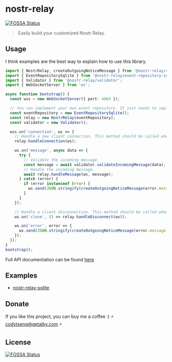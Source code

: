 # nostr-relay

[![FOSSA Status](https://app.fossa.com/api/projects/git%2Bgithub.com%2FCodyTseng%2Fnostr-relay.svg?type=shield)](https://app.fossa.com/projects/git%2Bgithub.com%2FCodyTseng%2Fnostr-relay?ref=badge_shield)

> Easily build your customized Nostr Relay.

## Usage

I think examples are the best way to explain how to use this library.

```typescript
import { NostrRelay, createOutgoingNoticeMessage } from '@nostr-relay/core';
import { EventRepositorySqlite } from '@nostr-relay/event-repository-sqlite';
import { Validator } from '@nostr-relay/validator';
import { WebSocketServer } from 'ws';

async function bootstrap() {
  const wss = new WebSocketServer({ port: 4869 });

  // You can implement your own event repository. It just needs to implement a few methods.
  const eventRepository = new EventRepositorySqlite();
  const relay = new NostrRelay(eventRepository);
  const validator = new Validator();

  wss.on('connection', ws => {
    // Handle a new client connection. This method should be called when a new client connects to the Nostr Relay server.
    relay.handleConnection(ws);

    ws.on('message', async data => {
      try {
        // Validate the incoming message.
        const message = await validator.validateIncomingMessage(data);
        // Handle the incoming message.
        await relay.handleMessage(ws, message);
      } catch (error) {
        if (error instanceof Error) {
          ws.send(JSON.stringify(createOutgoingNoticeMessage(error.message)));
        }
      }
    });

    // Handle a client disconnection. This method should be called when a client disconnects from the Nostr Relay server.
    ws.on('close', () => relay.handleDisconnect(ws));

    ws.on('error', error => {
      ws.send(JSON.stringify(createOutgoingNoticeMessage(error.message)));
    });
  });
}
bootstrap();
```

Full API documentation can be found [here](https://codytseng.github.io/nostr-relay/)

## Examples

- [nostr-relay-sqlite](https://github.com/CodyTseng/nostr-relay-sqlite)

## Donate

If you like this project, you can buy me a coffee :) ⚡️ codytseng@getalby.com ⚡️

## License

[![FOSSA Status](https://app.fossa.com/api/projects/git%2Bgithub.com%2FCodyTseng%2Fnostr-relay.svg?type=large)](https://app.fossa.com/projects/git%2Bgithub.com%2FCodyTseng%2Fnostr-relay?ref=badge_large)
